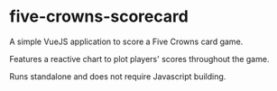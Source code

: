 # five-crowns-scorecard

A simple VueJS application to score a Five Crowns card game.

Features a reactive chart to plot players' scores throughout the game.

Runs standalone and does not require Javascript building.
